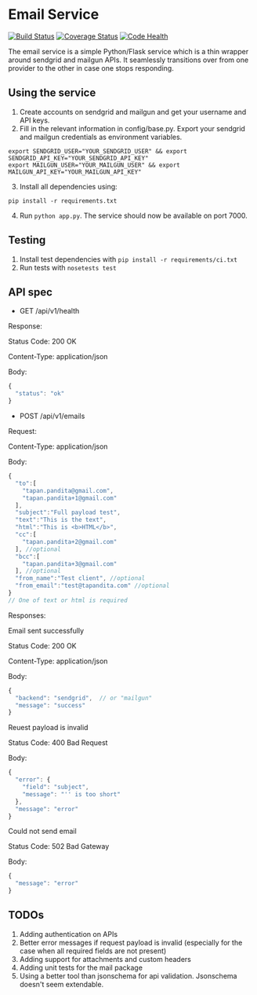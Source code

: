 Email Service
=============
[![Build Status](https://travis-ci.org/tapanpandita/email-service.svg)](https://travis-ci.org/tapanpandita/email-service/)
[![Coverage Status](https://img.shields.io/coveralls/tapanpandita/email-service.svg)](https://coveralls.io/r/tapanpandita/email-service)
[![Code Health](https://landscape.io/github/tapanpandita/email-service/master/landscape.png)](https://landscape.io/github/tapanpandita/email-service/master)

The email service is a simple Python/Flask service which is a thin wrapper around sendgrid and mailgun APIs. It seamlessly transitions over from one provider to the other in case one stops responding.


Using the service
-----------------

1. Create accounts on sendgrid and mailgun and get your username and API keys.
2. Fill in the relevant information in config/base.py. Export your sendgrid and mailgun credentials as environment variables.
```
export SENDGRID_USER="YOUR_SENDGRID_USER" && export SENDGRID_API_KEY="YOUR_SENDGRID_API_KEY"
export MAILGUN_USER="YOUR_MAILGUN_USER" && export MAILGUN_API_KEY="YOUR_MAILGUN_API_KEY"
```
3. Install all dependencies using:
```
pip install -r requirements.txt
```
4. Run `python app.py`. The service should now be available on port 7000.


Testing
-------

1. Install test dependencies with `pip install -r requirements/ci.txt`
2. Run tests with `nosetests test`


API spec
--------

* GET /api/v1/health

Response:

Status Code: 200 OK

Content-Type: application/json

Body:
```javascript
{
  "status": "ok"
}
```
* POST /api/v1/emails

Request:

Content-Type: application/json

Body:
```javascript
{
  "to":[
    "tapan.pandita@gmail.com",
    "tapan.pandita+1@gmail.com"
  ],
  "subject":"Full payload test",
  "text":"This is the text",
  "html":"This is <b>HTML</b>",
  "cc":[
    "tapan.pandita+2@gmail.com"
  ], //optional
  "bcc":[
    "tapan.pandita+3@gmail.com"
  ], //optional
  "from_name":"Test client", //optional
  "from_email":"test@tapandita.com" //optional
}
// One of text or html is required
```
Responses:

Email sent successfully

Status Code: 200 OK

Content-Type: application/json

Body:
```javascript
{
  "backend": "sendgrid",  // or "mailgun"
  "message": "success"
}
```
Reuest payload is invalid

Status Code: 400 Bad Request

Body:
```javascript
{
  "error": {
    "field": "subject",
    "message": "'' is too short"
  },
  "message": "error"
}
```
Could not send email

Status Code: 502 Bad Gateway

Body:
```javascript
{
  "message": "error"
}
```

TODOs
-----
1. Adding authentication on APIs
2. Better error messages if request payload is invalid (especially for the case when all required fields are not present)
3. Adding support for attachments and custom headers
4. Adding unit tests for the mail package
5. Using a better tool than jsonschema for api validation. Jsonschema doesn't seem extendable.
